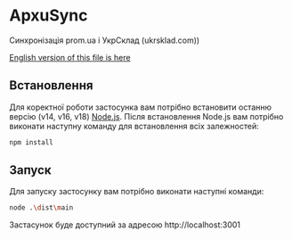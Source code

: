 # ApxuSync
Синхронізація prom.ua і УкрСклад (ukrsklad.com))

[English version of this file is here](README.md)

## Встановлення

Для коректної роботи застосунка вам потрібно встановити останню версію (v14, v16, v18) [Node.js](https://nodejs.org/en/).
Після встановлення Node.js вам потрібно виконати наступну команду для встановлення всіх залежностей:
```bash
npm install
```

## Запуск

Для запуску застосунку вам потрібно виконати наступні команди:

```bash
node .\dist\main
```
Застасунок буде доступний за адресою http://localhost:3001
